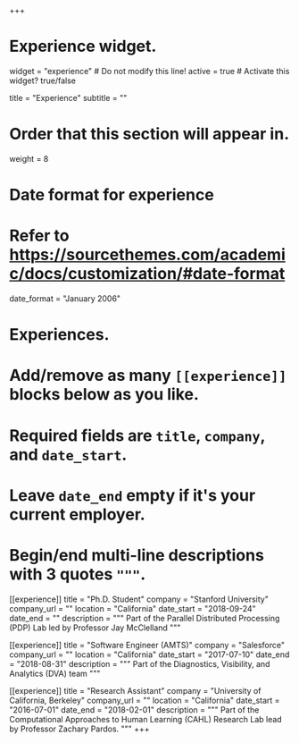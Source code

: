 +++
# Experience widget.
widget = "experience"  # Do not modify this line!
active = true  # Activate this widget? true/false

title = "Experience"
subtitle = ""

# Order that this section will appear in.
weight = 8

# Date format for experience
#   Refer to https://sourcethemes.com/academic/docs/customization/#date-format
date_format = "January 2006"

# Experiences.
#   Add/remove as many `[[experience]]` blocks below as you like.
#   Required fields are `title`, `company`, and `date_start`.
#   Leave `date_end` empty if it's your current employer.
#   Begin/end multi-line descriptions with 3 quotes `"""`.
[[experience]]
  title = "Ph.D. Student"
  company = "Stanford University"
  company_url = ""
  location = "California"
  date_start = "2018-09-24"
  date_end = ""
  description = """
  Part of the Parallel Distributed Processing (PDP) Lab led by Professor Jay McClelland
  """

[[experience]]
  title = "Software Engineer (AMTS)"
  company = "Salesforce"
  company_url = ""
  location = "California"
  date_start = "2017-07-10"
  date_end = "2018-08-31"
  description = """
  Part of the Diagnostics, Visibility, and Analytics (DVA) team
  """
  
[[experience]]
  title = "Research Assistant"
  company = "University of California, Berkeley"
  company_url = ""
  location = "California"
  date_start = "2016-07-01"
  date_end = "2018-02-01"
  description = """
  Part of the Computational Approaches to Human Learning (CAHL) Research Lab lead by Professor Zachary Pardos.
  """
+++
